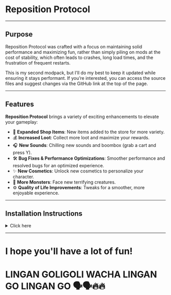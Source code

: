 # Reposition Protocol
___

## Purpose

Reposition Protocol was crafted with a focus on maintaining solid performance and maximizing fun, rather than simply
piling on mods at the cost of stability, which often leads to crashes, long load times, and the frustration of frequent restarts.

This is my second modpack, but I'll do my best to keep it updated while ensuring it stays
performant. If you’re interested, you can access the source files and suggest changes via the GitHub link at the top of
the page.

___

## Features

**Reposition Protocol** brings a variety of exciting enhancements to elevate your gameplay:

- 🛒 **Expanded Shop Items**: New items added to the store for more variety.
- 💰 **Increased Loot**: Collect more loot and maximize your rewards.
- 🎧 **New Sounds**: Chilling new sounds and boombox (grab a cart and press Y).
- 🛠️ **Bug Fixes & Performance Optimizations**: Smoother performance and resolved bugs for an optimized experience.
- ✨ **New Cosmetics**: Unlock new cosmetics to personalize your character.
- 👹 **More Monsters**: Face new terrifying creatures.
- ⚙️ **Quality of Life Improvements**: Tweaks for a smoother, more enjoyable experience.

___


## Installation Instructions

<details>
<summary>Click here</summary>
<br>

Installing **Reposition Protocol** is straightforward:

1. Download and install the GaleModManager software.
2. Search for Reposition Protocol within the application.
3. Download the modpack and you're ready to play!


</details>

___

# I hope you'll have a lot of fun! 
# LINGAN GOLIGOLI WACHA LINGAN GO LINGAN GO 🗣🗣🔥🔥